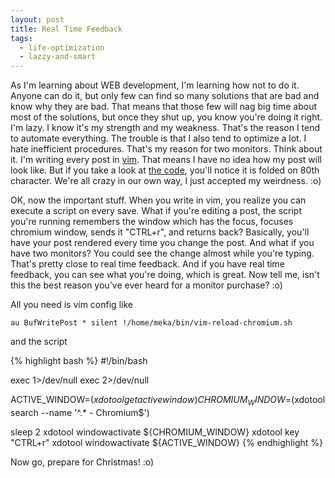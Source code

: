 ```yaml
---
layout: post
title: Real Time Feedback
tags:
  - life-optimization
  - lazzy-and-smart
---
```


As I'm learning about WEB development, I'm learning how not to do it. Anyone can
do it, but only few can find so many solutions that are bad and know why they
are bad. That means that those few will nag big time about most of the solutions,
but once they shut up, you know you're doing it right. I'm lazy. I know it's my
strength and my weakness. That's the reason I tend to automate everything. The
trouble is that I also tend to optimize a lot. I hate inefficient procedures.
That's my reason for two monitors. Think about it. I'm writing every post in
[vim](http://www.vim.org/). That means I have no idea how my post will look like.
But if you take a look at
[the code](https://github.com/mekanix/meka.rs/tree/master/_posts), you'll notice
it is folded on 80th character. We're all crazy in our own way, I just accepted
my weirdness. :o)

OK, now the important stuff. When you write in vim, you realize you can execute
a script on every save. What if you're editing a post, the script you're
running remembers the window which has the focus, focuses chromium window, sends
it "CTRL+r", and returns back? Basically, you'll have your post rendered every
time you change the post. And what if you have two monitors? You could see the
change almost while you're typing. That's pretty close to real time feedback.
And if you have real time feedback, you can see what you're doing, which is
great. Now tell me, isn't this the best reason you've ever heard for a monitor
purchase? :o)

All you need is vim config like

`au BufWritePost * silent !/home/meka/bin/vim-reload-chromium.sh`

and the script

{% highlight bash %}
#!/bin/bash

exec 1>/dev/null
exec 2>/dev/null

ACTIVE_WINDOW=$(xdotool getactivewindow)
CHROMIUM_WINDOW=$(xdotool search --name '^.* - Chromium$')

sleep 2
xdotool windowactivate ${CHROMIUM_WINDOW}
xdotool key "CTRL+r"
xdotool windowactivate ${ACTIVE_WINDOW}
{% endhighlight %}

Now go, prepare for Christmas! :o)
